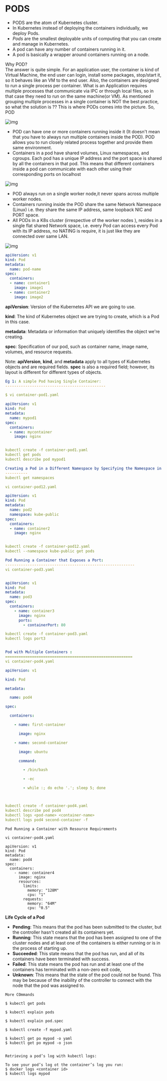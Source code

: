 # PODS



- PODS are the atom of Kubernetes cluster. 
- In Kubernetes instead of deploying the containers individually, we deploy Pods. 
- *Pods* are the smallest deployable units of computing that you can create and manage in Kubernetes.
- A pod can have any number of containers running in it. 
- A pod is basically a wrapper around containers running on a node. 



Why POD?  
The answer is quite simple. For an application user, the container is kind of Virtual Machine, the end user can login, install some packages, stop/start it, so it behaves like an VM to the end user. Also, the containers are designed to run a single process per container. What is an Application requires multiple processes that communicate via IPC or through local files, so in that case they need to run on the same machine(or VM). 
As mentioned grouping multiple processes in a single container is NOT the best practice, so what the solution is ?? This is where PODs comes into the picture.  So, POD 



![img](https://cdn-images-1.medium.com/max/800/1*dz2zMoRYPF7969OY4J2FBg.png)

- POD can have one or more containers running inside it (It doesn't mean that you have to always run multiple containers inside the POD). POD allows you to run closely related process together and provide them same environment. 
- Containers in a pod have shared volumes, Linux namespaces, and cgroups. Each pod has a unique IP address and the port space is shared by all the containers in that pod. This means that different containers inside a pod can communicate with each other using their corresponding ports on localhost

![img](https://cdn-images-1.medium.com/max/800/0*Kb2wsn3ZfmSyG_iY.jpg)

- POD always run on a single worker node,it never spans across multiple worker nodes.
- Containers running inside the POD share the same Network Namespace (Linux) i.e. they share the same IP address, same loopback NIC and PORT space.
- All PODs in a K8s cluster (irrespective of the worker nodes ), resides in a single flat shared Network space, i.e. every Pod can access every Pod with its IP address, no NATING is require, it is just like they are connected over same LAN.

![img](https://cdn-images-1.medium.com/max/1200/1*6U9j1CeOvjNjit6eUEZgNA.png)



```yaml
apiVersion: v1
kind: Pod
metadata:
  name: pod-name
spec:
  containers:
  - name: container1
    image: image1
  - name: container2
    image: image2
```



**apiVersion**: Version of the Kubernetes API we are going to use.

**kind**: The kind of Kubernetes object we are trying to create, which is a Pod in this case.

**metadata**: Metadata or information that uniquely identifies the object we're creating.

**spec**: Specification of our pod, such as container name, image name, volumes, and resource requests.

Note: **apiVersion**, **kind**, and **metadata** apply to all types of Kubernetes objects and are required fields.  **spec** is also a required field; however, its layout is different for different types of objects.



```yaml
Eg 1: A simple Pod having Single Container:
---------------------------------------------

$ vi container-pod1.yaml 

apiVersion: v1
kind: Pod
metadata:
  name: mypod1
spec:
  containers:
  - name: mycontainer
    image: nginx


kubectl create -f container-pod1.yaml
kubectl get pods
kubectl describe pod mypod1

```

```yaml
Creating a Pod in a Different Namespace by Specifying the Namespace in the Pod Configuration YAML file:
----------
kubectl get namespaces

vi container-pod12.yaml

apiVersion: v1
kind: Pod
metadata:
  name: pod2
  namespace: kube-public
spec:
  containers:
  - name: container2
    image: nginx


kubectl create -f container-pod12.yaml
kubectl --namespace kube-public get pods

```

```yaml
Pod Running a Container that Exposes a Port:
----------------------------------------------------------
vi container-pod3.yaml


apiVersion: v1
kind: Pod
metadata:
  name: pod3
spec:
  containers:
    - name: container3
      image: nginx
      ports:
        - containerPort: 80

kubectl create -f container-pod3.yaml
kubectl logs port3
```

```yaml

Pod with Multiple Containers :
=========================================================
vi container-pod4.yaml

apiVersion: v1

kind: Pod

metadata:

  name: pod4

spec:

  containers:

    - name: first-container

      image: nginx

    - name: second-container

      image: ubuntu

      command:

        - /bin/bash

        - -ec

        - while :; do echo '.'; sleep 5; done



kubectl create -f container-pod4.yaml
kubectl describe pod pod4
kubectl logs <pod-name> <container-name>
kubectl logs pod4 second-container -f
```



```
Pod Running a Container with Resource Requirements

vi container-pod4.yaml

apiVersion: v1
kind: Pod
metadata:
  name: pod4
spec:
  containers:
    - name: container4
      image: nginx
      resources:
        limits:
          memory: "128M"
          cpu: "1"
        requests:
          memory: "64M"
          cpu: "0.5"
```



**Life Cycle of a Pod**

- **Pending**: This means that the pod has been submitted to the cluster, but the controller hasn't created all its containers yet.
- **Running**: This state means that the pod has been assigned to one of the cluster nodes and at least one of the containers is either running or is in the process of starting up.
- **Succeeded**: This state means that the pod has run, and all of its containers have been terminated with success.
- **Failed**: This state means the pod has run and at least one of the containers has terminated with a non-zero exit code,
- **Unknown**: This means that the state of the pod could not be found. This may be because of the inability of the controller to connect with the node that the pod was assigned to.



```shell
More COmmands

$ kubectl get pods

$ kubectl explain pods

$ kubectl explain pod.spec

$ kubectl create -f mypod.yaml

$ kubectl get po mypod -o yaml
$ kubectl get po mypod -o json


Retrieving a pod’s log with kubectl logs:

To see your pod’s log ot the container’s log you run:
$ docker logs <container id>
$ kubectl logs mypod

```

